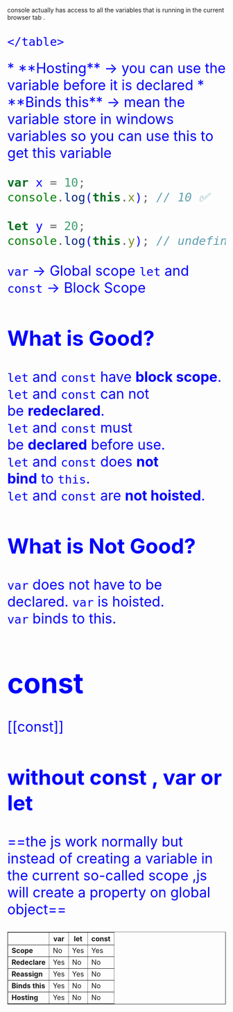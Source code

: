 
console  actually has access to all the variables that is running in the current browser tab .
<font size="6 " color ="blue">
	<table border="1">
		<th>    </th> <th>var</th> <th>let</th> <th>const </th>
		<tr><td><b>Scope</b></td><td>No</td> <td>Yes</td> <td>Yes</td></tr>
		<tr><td><b>Redeclare</b></td><td>Yes</td> <td>No</td> <td>No</td></tr>
		<tr><td><b>Reassign</b></td><td>Yes</td> <td>Yes</td> <td>No</td></tr>
		<tr><td><b>Binds this</b></td><td>Yes</td> <td>No</td> <td>No</td></tr>
		<tr><td><b>Hosting</b></td><td>Yes</td> <td>No</td> <td>No</td></tr>
		
	
	</table>
</font>
*  **Hosting** -> you can use the variable before it is declared
*  **Binds this** -> mean the variable store in windows variables so you can use this to get this variable 

```js
var x = 10;
console.log(this.x); // 10 ✅ 
```


```js
let y = 20;
console.log(this.y); // undefined ❌
```



`var` -> Global scope
`let` and `const` -> Block Scope

## What is Good?

`let` and `const` have **block scope**.
`let` and `const` can not be **redeclared**.
`let` and `const` must be **declared** before use.
`let` and `const` does **not bind** to `this`.
`let` and `const` are **not hoisted**.

## What is Not Good?

`var` does not have to be declared.
`var` is hoisted.
`var` binds to this.

# const
[[const]]


## without const , var or let

==the js work normally but instead of creating a variable in the current so-called scope ,js will create a property on global object==